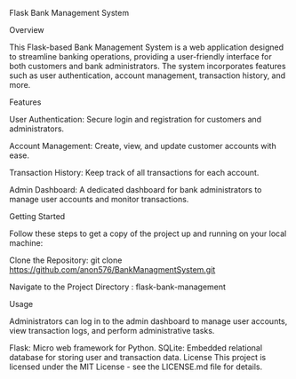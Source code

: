 Flask Bank Management System

Overview

This Flask-based Bank Management System is a web application designed to streamline banking operations, providing a user-friendly interface for both customers and bank administrators. The system incorporates features such as user authentication, account management, transaction history, and more.

Features

User Authentication: Secure login and registration for customers and administrators.

Account Management: Create, view, and update customer accounts with ease.

Transaction History: Keep track of all transactions for each account.

Admin Dashboard: A dedicated dashboard for bank administrators to manage user accounts and monitor transactions.


Getting Started

Follow these steps to get a copy of the project up and running on your local machine:

Clone the Repository: git clone https://github.com/anon576/BankManagmentSystem.git


Navigate to the Project Directory :  flask-bank-management


Usage


Administrators can log in to the admin dashboard to manage user accounts, view transaction logs, and perform administrative tasks.


Flask: Micro web framework for Python.
SQLite: Embedded relational database for storing user and transaction data.
License
This project is licensed under the MIT License - see the LICENSE.md file for details.

